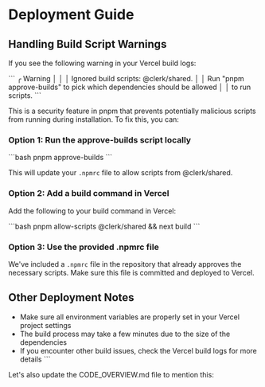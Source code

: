 # Deployment Guide

## Handling Build Script Warnings

If you see the following warning in your Vercel build logs:

\`\`\`
╭ Warning 
│                                                                              │
│   Ignored build scripts: @clerk/shared.                                      │
│   Run "pnpm approve-builds" to pick which dependencies should be allowed     │
│   to run scripts.
\`\`\`

This is a security feature in pnpm that prevents potentially malicious scripts from running during installation. To fix this, you can:

### Option 1: Run the approve-builds script locally

\`\`\`bash
pnpm approve-builds
\`\`\`

This will update your `.npmrc` file to allow scripts from @clerk/shared.

### Option 2: Add a build command in Vercel

Add the following to your build command in Vercel:

\`\`\`bash
pnpm allow-scripts @clerk/shared && next build
\`\`\`

### Option 3: Use the provided .npmrc file

We've included a `.npmrc` file in the repository that already approves the necessary scripts. Make sure this file is committed and deployed to Vercel.

## Other Deployment Notes

- Make sure all environment variables are properly set in your Vercel project settings
- The build process may take a few minutes due to the size of the dependencies
- If you encounter other build issues, check the Vercel build logs for more details
\`\`\`

Let's also update the CODE_OVERVIEW.md file to mention this:
